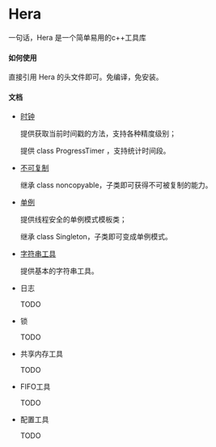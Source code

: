 # Hera

一句话，Hera 是一个简单易用的c++工具库

#### 如何使用

直接引用 Hera 的头文件即可。免编译，免安装。

#### 文档

- [时钟](include/clock.hpp)

    提供获取当前时间戳的方法，支持各种精度级别；

    提供 class ProgressTimer ，支持统计时间段。
    
- [不可复制](include/noncopyable.hpp)

    继承 class noncopyable，子类即可获得不可被复制的能力。

- [单例](include/singleton.hpp)

    提供线程安全的单例模式模板类；

    继承 class Singleton，子类即可变成单例模式。

- [字符串工具](include/string_util.hpp)

    提供基本的字符串工具。

- 日志

    TODO
    
- 锁

    TODO

- 共享内存工具

    TODO

- FIFO工具

    TODO

- 配置工具

    TODO    
